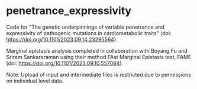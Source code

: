 # penetrance_expressivity

Code for "The genetic underpinnings of variable penetrance and expressivity of pathogenic mutations in cardiometabolic traits" (doi: https://doi.org/10.1101/2023.09.14.23295564).

Marginal epistasis analysis completed in collaboration with Boyang Fu and Sriram Sankararaman using their method FAst Marginal Epistasis test, FAME (doi: https://doi.org/10.1101/2023.09.10.557084).

Note: Upload of input and intermediate files is restricted due to permissions on individual level data. 
